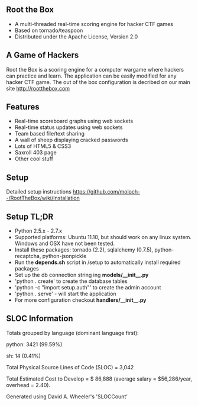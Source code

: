  Root the Box
-------------------
* A multi-threaded real-time scoring engine for hacker CTF games
* Based on tornado/teaspoon
* Distributed under the Apache License, Version 2.0

A Game of Hackers
-------------------
Root the Box is a scoring engine for a computer wargame where hackers can practice and learn. 
The application can be easily modified for any hacker CTF game.  The out of the box configuration
is decribed on our main site http://rootthebox.com

Features
-------------------
* Real-time scoreboard graphs using web sockets
* Real-time status updates using web sockets
* Team based file/text sharing
* A wall of sheep displaying cracked passwords
* Lots of HTML5 & CSS3
* Saxroll 403 page
* Other cool stuff

 Setup
-------------------
Detailed setup instructions https://github.com/moloch--/RootTheBox/wiki/Installation

Setup TL;DR
-------------------
* Python 2.5.x - 2.7.x
* Supported platforms: Ubuntu 11.10, but should work on any linux system.  Windows and OSX have not been tested.
* Install these packages: tornado (2.2), sqlalchemy (0.7.5), python-recaptcha, python-jsonpickle
* Run the __depends.sh__ script in /setup to automatically install required packages
* Set up the db connection string ing __models/\_\_init\_\_.py__
* 'python . create' to create the database tables 
* 'python -c "import setup.auth"' to create the admin account
* 'python . serve' - will start the application
*  For more configuration checkout __handlers/\_\_init\_\_.py__

SLOC Information
---------------------

Totals grouped by language (dominant language first):

python:        3421 (99.59%)

sh:              14 (0.41%)

Total Physical Source Lines of Code (SLOC)                = 3,042

Total Estimated Cost to Develop                           = $ 86,888 (average salary = $56,286/year, overhead = 2.40).

Generated using David A. Wheeler's 'SLOCCount'

